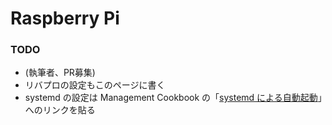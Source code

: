 # Raspberry Pi

### TODO

* \(執筆者、PR募集\)
* リバプロの設定もこのページに書く
* systemd の設定は Management Cookbook の「[systemd による自動起動](../management-cookbook/systemd-niyoru.md)」へのリンクを貼る

